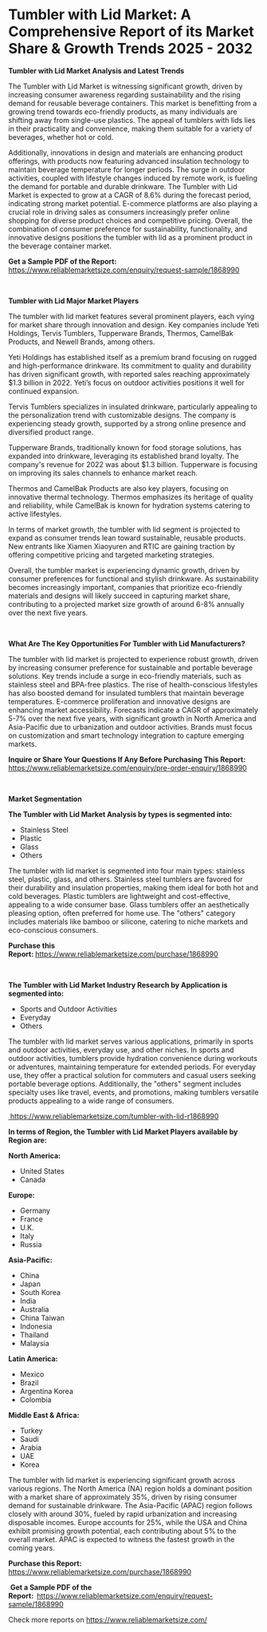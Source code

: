 <p><h1>Tumbler with Lid Market: A Comprehensive Report of its Market Share & Growth Trends 2025 - 2032</h1></p><p><strong>Tumbler with Lid Market Analysis and Latest Trends</strong></p>
<p><p>The Tumbler with Lid Market is witnessing significant growth, driven by increasing consumer awareness regarding sustainability and the rising demand for reusable beverage containers. This market is benefitting from a growing trend towards eco-friendly products, as many individuals are shifting away from single-use plastics. The appeal of tumblers with lids lies in their practicality and convenience, making them suitable for a variety of beverages, whether hot or cold. </p><p>Additionally, innovations in design and materials are enhancing product offerings, with products now featuring advanced insulation technology to maintain beverage temperature for longer periods. The surge in outdoor activities, coupled with lifestyle changes induced by remote work, is fueling the demand for portable and durable drinkware. The Tumbler with Lid Market is expected to grow at a CAGR of 8.6% during the forecast period, indicating strong market potential. E-commerce platforms are also playing a crucial role in driving sales as consumers increasingly prefer online shopping for diverse product choices and competitive pricing. Overall, the combination of consumer preference for sustainability, functionality, and innovative designs positions the tumbler with lid as a prominent product in the beverage container market.</p></p>
<p><strong>Get a Sample PDF of the Report:&nbsp;</strong> <a href="https://www.reliablemarketsize.com/enquiry/request-sample/1868990?utm_campaign=2996&utm_medium=2&utm_source=Github&utm_content=ia&utm_term=04042025&utm_id=tumbler-with-lid">https://www.reliablemarketsize.com/enquiry/request-sample/1868990</a></p>
<p>&nbsp;</p>
<p><strong>Tumbler with Lid Major Market Players</strong></p>
<p><p>The tumbler with lid market features several prominent players, each vying for market share through innovation and design. Key companies include Yeti Holdings, Tervis Tumblers, Tupperware Brands, Thermos, CamelBak Products, and Newell Brands, among others.</p><p>Yeti Holdings has established itself as a premium brand focusing on rugged and high-performance drinkware. Its commitment to quality and durability has driven significant growth, with reported sales reaching approximately $1.3 billion in 2022. Yeti’s focus on outdoor activities positions it well for continued expansion.</p><p>Tervis Tumblers specializes in insulated drinkware, particularly appealing to the personalization trend with customizable designs. The company is experiencing steady growth, supported by a strong online presence and diversified product range.</p><p>Tupperware Brands, traditionally known for food storage solutions, has expanded into drinkware, leveraging its established brand loyalty. The company's revenue for 2022 was about $1.3 billion. Tupperware is focusing on improving its sales channels to enhance market reach.</p><p>Thermos and CamelBak Products are also key players, focusing on innovative thermal technology. Thermos emphasizes its heritage of quality and reliability, while CamelBak is known for hydration systems catering to active lifestyles.</p><p>In terms of market growth, the tumbler with lid segment is projected to expand as consumer trends lean toward sustainable, reusable products. New entrants like Xiamen Xiaoyuren and RTIC are gaining traction by offering competitive pricing and targeted marketing strategies.</p><p>Overall, the tumbler market is experiencing dynamic growth, driven by consumer preferences for functional and stylish drinkware. As sustainability becomes increasingly important, companies that prioritize eco-friendly materials and designs will likely succeed in capturing market share, contributing to a projected market size growth of around 6-8% annually over the next five years.</p></p>
<p>&nbsp;</p>
<p><strong>What Are The Key Opportunities For Tumbler with Lid Manufacturers?</strong></p>
<p><p>The tumbler with lid market is projected to experience robust growth, driven by increasing consumer preference for sustainable and portable beverage solutions. Key trends include a surge in eco-friendly materials, such as stainless steel and BPA-free plastics. The rise of health-conscious lifestyles has also boosted demand for insulated tumblers that maintain beverage temperatures. E-commerce proliferation and innovative designs are enhancing market accessibility. Forecasts indicate a CAGR of approximately 5-7% over the next five years, with significant growth in North America and Asia-Pacific due to urbanization and outdoor activities. Brands must focus on customization and smart technology integration to capture emerging markets.</p></p>
<p><strong>Inquire or Share Your Questions If Any Before Purchasing This Report:</strong> <a href="https://www.reliablemarketsize.com/enquiry/pre-order-enquiry/1868990?utm_campaign=2996&utm_medium=2&utm_source=Github&utm_content=ia&utm_term=04042025&utm_id=tumbler-with-lid">https://www.reliablemarketsize.com/enquiry/pre-order-enquiry/1868990</a></p>
<p>&nbsp;</p>
<p><strong>Market Segmentation</strong></p>
<p><strong>The Tumbler with Lid Market Analysis by types is segmented into:</strong></p>
<p><ul><li>Stainless Steel</li><li>Plastic </li><li>Glass</li><li>Others</li></ul></p>
<p><p>The tumbler with lid market is segmented into four main types: stainless steel, plastic, glass, and others. Stainless steel tumblers are favored for their durability and insulation properties, making them ideal for both hot and cold beverages. Plastic tumblers are lightweight and cost-effective, appealing to a wide consumer base. Glass tumblers offer an aesthetically pleasing option, often preferred for home use. The "others" category includes materials like bamboo or silicone, catering to niche markets and eco-conscious consumers.</p></p>
<p><strong>Purchase this Report:&nbsp;</strong><a href="https://www.reliablemarketsize.com/purchase/1868990?utm_campaign=2996&utm_medium=2&utm_source=Github&utm_content=ia&utm_term=04042025&utm_id=tumbler-with-lid">https://www.reliablemarketsize.com/purchase/1868990</a></p>
<p>&nbsp;</p>
<p><strong>The Tumbler with Lid Market Industry Research by Application is segmented into:</strong></p>
<p><ul><li>Sports and Outdoor Activities</li><li>Everyday</li><li>Others</li></ul></p>
<p><p>The tumbler with lid market serves various applications, primarily in sports and outdoor activities, everyday use, and other niches. In sports and outdoor activities, tumblers provide hydration convenience during workouts or adventures, maintaining temperature for extended periods. For everyday use, they offer a practical solution for commuters and casual users seeking portable beverage options. Additionally, the "others" segment includes specialty uses like travel, events, and promotions, making tumblers versatile products appealing to a wide range of consumers.</p></p>
<p><a href="https://www.reliablemarketsize.com/tumbler-with-lid-r1868990?utm_campaign=2996&utm_medium=2&utm_source=Github&utm_content=ia&utm_term=04042025&utm_id=tumbler-with-lid">&nbsp;https://www.reliablemarketsize.com/tumbler-with-lid-r1868990</a></p>
<p><strong>In terms of Region, the Tumbler with Lid Market Players available by Region are:</strong></p>
<p>
    <p> <strong> North America: </strong>
        <ul>
            <li>United States</li>
            <li>Canada</li>
        </ul>
        </p> 
    <p> <strong> Europe: </strong>
        <ul>
            <li>Germany</li>
            <li>France</li>
            <li>U.K.</li>
            <li>Italy</li>
            <li>Russia</li>
        </ul>
        </p> 
    <p> <strong> Asia-Pacific: </strong>
        <ul>
            <li>China</li>
            <li>Japan</li>
            <li>South Korea</li>
            <li>India</li>
            <li>Australia</li>
            <li>China Taiwan</li>
            <li>Indonesia</li>
            <li>Thailand</li>
            <li>Malaysia</li>
        </ul>
        </p> 
    <p> <strong> Latin America: </strong>
        <ul>
            <li>Mexico</li>
            <li>Brazil</li>
            <li>Argentina Korea</li>
            <li>Colombia</li>
        </ul>
        </p> 
    <p> <strong> Middle East & Africa: </strong>
        <ul>
            <li>Turkey</li>
            <li>Saudi</li>
            <li>Arabia</li>
            <li>UAE</li>
            <li>Korea</li>
        </ul>
    </p>
    </p>
<p><p>The tumbler with lid market is experiencing significant growth across various regions. The North America (NA) region holds a dominant position with a market share of approximately 35%, driven by rising consumer demand for sustainable drinkware. The Asia-Pacific (APAC) region follows closely with around 30%, fueled by rapid urbanization and increasing disposable incomes. Europe accounts for 25%, while the USA and China exhibit promising growth potential, each contributing about 5% to the overall market. APAC is expected to witness the fastest growth in the coming years.</p></p>
<p><strong>Purchase this Report: </strong><a href="https://www.reliablemarketsize.com/purchase/1868990?utm_campaign=2996&utm_medium=2&utm_source=Github&utm_content=ia&utm_term=04042025&utm_id=tumbler-with-lid">https://www.reliablemarketsize.com/purchase/1868990</a></p>
<p>&nbsp;<strong>Get a Sample PDF of the Report:&nbsp;&nbsp;</strong><a href="https://www.reliablemarketsize.com/enquiry/request-sample/1868990?utm_campaign=2996&utm_medium=2&utm_source=Github&utm_content=ia&utm_term=04042025&utm_id=tumbler-with-lid">https://www.reliablemarketsize.com/enquiry/request-sample/1868990</a></p>
<p><strong></strong></p>
<p>Check more reports on <a href="https://www.reliablemarketsize.com/?utm_campaign=2996&utm_medium=2&utm_source=Github&utm_content=ia&utm_term=04042025&utm_id=tumbler-with-lid">https://www.reliablemarketsize.com/</a></p>